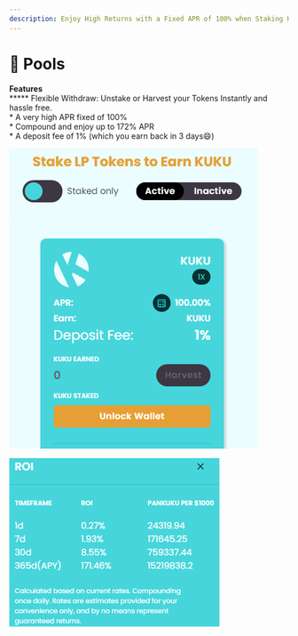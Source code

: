 ```yaml
---
description: Enjoy High Returns with a Fixed APR of 100% when Staking KUKU
---
```


# 🥞 Pools

**Features**\
****\* Flexible Withdraw: Unstake or Harvest your Tokens Instantly and hassle free.\
\* A very high APR fixed of 100%\
\* Compound and enjoy up to 172% APR\
\* A deposit fee of 1% (which you earn back in 3 days:smile:)

![Enjoy High Returns with a Fixed APR of 100%](../../.gitbook/assets/pools.png)

![Compound your intrest and earn up to 172% APR](../../.gitbook/assets/roipools.png)
